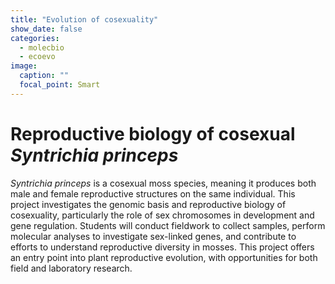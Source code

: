 ```yaml
---
title: "Evolution of cosexuality"
show_date: false
categories:
  - molecbio
  - ecoevo
image:
  caption: ""
  focal_point: Smart
---
```


# Reproductive biology of cosexual *Syntrichia princeps*

*Syntrichia princeps* is a cosexual moss species, meaning it produces both male and female reproductive structures on the same individual. This project investigates the genomic basis and reproductive biology of cosexuality, particularly the role of sex chromosomes in development and gene regulation. Students will conduct fieldwork to collect samples, perform molecular analyses to investigate sex-linked genes, and contribute to efforts to understand reproductive diversity in mosses. This project offers an entry point into plant reproductive evolution, with opportunities for both field and laboratory research.

